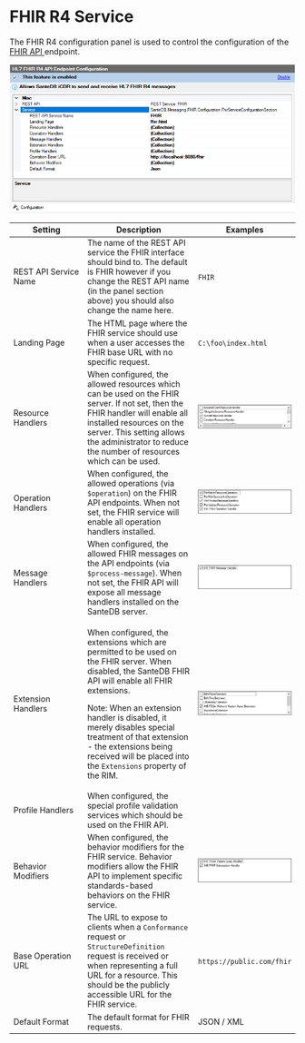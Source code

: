# FHIR R4 Service

The FHIR R4 configuration panel is used to control the configuration of the [FHIR API ](../../../../operations-1/standard-operating-procedures/hl7-fhir/)endpoint.

![](<../../../../.gitbook/assets/image (423) (1) (1) (1) (1) (1) (1).png>)

<table><thead><tr><th width="216.2676612932232">Setting</th><th width="269.5026452105254">Description</th><th>Examples</th></tr></thead><tbody><tr><td>REST API Service Name</td><td>The name of the REST API service the FHIR interface should bind to. The default is FHIR however if you change the REST API name (in the panel section above) you should also change the name here.</td><td><code>FHIR</code></td></tr><tr><td>Landing Page</td><td>The HTML page where the FHIR service should use when a user accesses the FHIR base URL with no specific request.</td><td><code>C:\foo\index.html</code></td></tr><tr><td>Resource Handlers</td><td>When configured, the allowed resources which can be used on the FHIR server. If not set, then the FHIR handler will enable all installed resources on the server. This setting allows the administrator to reduce the number of resources which can be used.</td><td><img src="../../../../.gitbook/assets/image (418) (1) (1) (1) (1) (1).png" alt=""></td></tr><tr><td>Operation Handlers</td><td>When configured, the allowed operations (via <code>$operation</code>) on the FHIR API endpoints. When not set, the FHIR service will enable all operation handlers installed.</td><td><img src="../../../../.gitbook/assets/image (420) (1) (1) (1) (1).png" alt=""></td></tr><tr><td>Message Handlers</td><td>When configured, the allowed FHIR messages on the API endpoints (via <code>$process-message</code>). When not set, the FHIR API will expose all message handlers installed on the SanteDB server.</td><td><img src="../../../../.gitbook/assets/image (419) (1) (1) (1).png" alt=""></td></tr><tr><td>Extension Handlers</td><td><p>When configured, the extensions which are permitted to be used on the FHIR server. When disabled, the SanteDB FHIR API will enable all FHIR extensions.</p><p>Note: When an extension handler is disabled, it merely disables special treatment of that extension - the extensions being received will be placed into the <code>Extensions</code> property of the RIM.</p></td><td><img src="../../../../.gitbook/assets/image (496).png" alt=""></td></tr><tr><td>Profile Handlers</td><td>When configured, the special profile validation services which should be used on the FHIR API.</td><td></td></tr><tr><td>Behavior Modifiers</td><td>When configured, the behavior modifiers for the FHIR service. Behavior modifiers allow the FHIR API to implement specific standards-based behaviors on the FHIR service.</td><td><img src="../../../../.gitbook/assets/image (426) (1) (1) (1) (1) (1) (1) (1) (1) (1).png" alt=""></td></tr><tr><td>Base Operation URL</td><td>The URL to expose to clients when a <code>Conformance</code> request or <code>StructureDefinition</code> request is received or when representing a full URL for a resource. This should be the publicly accessible URL for the FHIR service. </td><td><code>https://public.com/fhir</code></td></tr><tr><td>Default Format</td><td>The default format for FHIR requests.</td><td>JSON / XML</td></tr></tbody></table>
